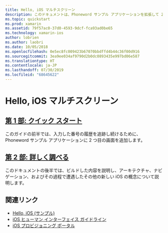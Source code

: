 ```yaml
---
title: Hello, iOS マルチスクリーン
description: このドキュメントは、Phoneword サンプル アプリケーションを拡張して 2 つ目の画面を追加するチュートリアルにリンクされています。 このチュートリアルでは、モデル ビュー コントローラー デザイン パターン、iOS ナビゲーション、その他のコア iOS 開発概念について説明しています。
ms.topic: quickstart
ms.prod: xamarin
ms.assetid: 79f57ac0-37d0-4593-9dcf-fca93ad0be65
ms.technology: xamarin-ios
author: lobrien
ms.author: laobri
ms.date: 10/05/2018
ms.openlocfilehash: 0e5ec8fc009423b67070bbdffd4b44c36f00d916
ms.sourcegitcommit: 3ea9ee034af9790d2b0dc0893435e997bd06e587
ms.translationtype: HT
ms.contentlocale: ja-JP
ms.lasthandoff: 07/30/2019
ms.locfileid: "68645622"
---
```

# <a name="hello-ios-multiscreen"></a>Hello, iOS マルチスクリーン

## <a name="part-1-quickstartiosget-startedhello-ios-multiscreenhello-ios-multiscreen-quickstartmd"></a>[第 1 部: クイック スタート](~/ios/get-started/hello-ios-multiscreen/hello-ios-multiscreen-quickstart.md)

このガイドの前半では、入力した番号の履歴を追跡し続けるために、Phoneword サンプル アプリケーションに 2 つ目の画面を追加します。

## <a name="part-2-deep-diveiosget-startedhello-ios-multiscreenhello-ios-multiscreen-deepdivemd"></a>[第 2 部: 詳しく調べる](~/ios/get-started/hello-ios-multiscreen/hello-ios-multiscreen-deepdive.md)

このドキュメントの後半では、ビルドした内容を説明し、アーキテクチャ、ナビゲーション、およびその過程で遭遇したその他の新しい iOS の概念について説明します。

## <a name="related-links"></a>関連リンク

- [Hello, iOS (サンプル)](https://docs.microsoft.com/samples/xamarin/ios-samples/hello-ios)
- [iOS ヒューマン インターフェイス ガイドライン](https://developer.apple.com/library/ios/#documentation/UserExperience/Conceptual/MobileHIG/Introduction/Introduction.html)
- [iOS プロビジョニング ポータル](https://developer.apple.com/ios/manage/overview/index.action)
